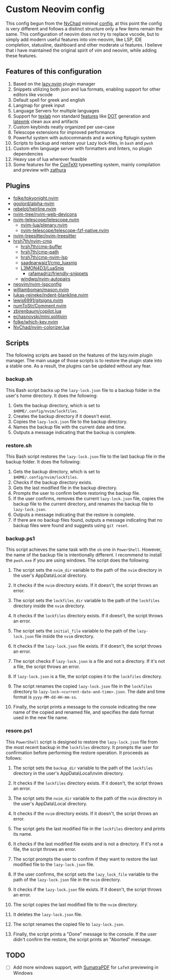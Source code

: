 # Custom Neovim config

This config begun from the [NvChad](https://github.com/NvChad/NvChad) minimal [config](https://github.com/NvChad/basic-config), at this point the config is very different and follows a distinct structure only a few items remain the same. This configuration of neovim does not try to replace vscode, but to simply add modern useful features into vim-neovim, like LSP, IDE completion, statusline, dashboard and other moderate ui features. I believe that i have maintained the original spirit of vim and neovim, while adding these features.

## Features of this configuration

1. Based on the [lazy.nvim](https://github.com/folke/lazy.nvim) plugin manager
2. Snippets utilizing both json and lua formats, enabling support for other editors like vscode
3. Default spell for greek and english
4. Langmap for greek input
5. Language Servers for multiple languages
6. Support for [texlab](https://github.com/latex-lsp/texlab) non standard [features](https://github.com/latex-lsp/texlab/wiki/Workspace-commands) like [DOT](https://graphviz.org/doc/info/lang.html) generation and [latexmk](https://mg.readthedocs.io/latexmk.html) clean aux and artifacts
7. Custom keybinds neatly organized per use-case
8. Telescope extensions for improved performance
9. Powerful system with autocommands and a working ftplugin system
10. Scripts to backup and restore your Lazy lock-files, in `bash` and `pwsh`
11. Custom efm language server with formatters and linters, no plugin dependencies
12. Heavy use of lua wherever feasible
13. Some features for the [ConTeXt](https://wiki.contextgarden.net/Comparison_between_ConTeXt_and_other_typesetting_programs) typesetting system, mainly compilation and preview with [zathura](https://pwmt.org/projects/zathura/)

## Plugins

-   [folke/tokyonight.nvim](https://github.com/folke/tokyonight.nvim)
-   [goolord/alpha-nvim](https://github.com/goolord/alpha-nvim)
-   [rebelot/heirline.nvim](https://github.com/rebelot/heirline.nvim)
-   [nvim-tree/nvim-web-devicons](https://github.com/nvim-tree/nvim-web-devicons)
-   [nvim-telescope/telescope.nvim](https://github.com/nvim-telescope/telescope.nvim)
    -   [nvim-lua/plenary.nvim](https://github.com/nvim-lua/plenary.nvim)
    -   [nvim-telescope/telescope-fzf-native.nvim](https://github.com/nvim-telescope/telescope-fzf-native.nvim)
-   [nvim-treesitter/nvim-treesitter](https://github.com/nvim-treesitter/nvim-treesitter)
-   [hrsh7th/nvim-cmp](https://github.com/hrsh7th/nvim-cmp)
    -   [hrsh7th/cmp-buffer](https://github.com/hrsh7th/cmp-buffer)
    -   [hrsh7th/cmp-path](https://github.com/hrsh7th/cmp-path)
    -   [hrsh7th/cmp-nvim-lsp](https://github.com/hrsh7th/cmp-nvim-lsp)
    -   [saadparwaiz1/cmp_luasnip](https://github.com/saadparwaiz1/cmp_luasnip)
    -   [L3MON4D3/LuaSnip](https://github.com/L3MON4D3/LuaSnip)
        -   [rafamadriz/friendly-snippets](https://github.com/rafamadriz/friendly-snippets)
    -   [windwp/nvim-autopairs](https://github.com/windwp/nvim-autopairs)
-   [neovim/nvim-lspconfig](https://github.com/neovim/nvim-lspconfig)
-   [williamboman/mason.nvim](https://github.com/williamboman/mason.nvim)
-   [lukas-reineke/indent-blankline.nvim](https://github.com/lukas-reineke/indent-blankline.nvim)
-   [lewis6991/gitsigns.nvim](https://github.com/lewis6991/gitsigns.nvim)
-   [numToStr/Comment.nvim](https://github.com/numToStr/Comment.nvim)
-   [zbirenbaum/copilot.lua](https://github.com/zbirenbaum/copilot.lua)
-   [echasnovski/mini.splitjoin](https://github.com/echasnovski/mini.splitjoin)
-   [folke/which-key.nvim](https://github.com/folke/which-key.nvim)
-   [NvChad/nvim-colorizer.lua](https://github.com/NvChad/nvim-colorizer.lua)

## Scripts

The following scripts are based on the features of the lazy.nvim plugin manager. The main usage of those scripts is to restore the plugin state into a stable one. As a result, the plugins can be updated without any fear.

### backup.sh

This Bash script backs up the `lazy-lock.json` file to a backup folder in the user's home directory. It does the following:

1. Gets the backup directory, which is set to `$HOME/.config/nvim/lockfiles`.
2. Creates the backup directory if it doesn't exist.
3. Copies the `lazy-lock.json` file to the backup directory.
4. Names the backup file with the current date and time.
5. Outputs a message indicating that the backup is complete.

### restore.sh

This Bash script restores the `lazy-lock.json` file to the last backup file in the backup folder. It does the following:

1. Gets the backup directory, which is set to `$HOME/.config/nvim/lockfiles`.
2. Checks if the backup directory exists.
3. Gets the last modified file in the backup directory.
4. Prompts the user to confirm before restoring the backup file.
5. If the user confirms, removes the current `lazy-lock.json` file, copies the backup file to the current directory, and renames the backup file to `lazy-lock.json`.
6. Outputs a message indicating that the restore is complete.
7. If there are no backup files found, outputs a message indicating that no backup files were found and suggests using `git reset`.

### backup.ps1

This script achieves the same task with the `sh` one in `PowerShell`. However, the name of the backup file is intentionally different. I recommend to install the `pwsh.exe` if you are using windows. The script does the following:

1. The script sets the `nvim_dir` variable to the path of the `nvim` directory in the user's AppData\Local directory.

2. It checks if the `nvim` directory exists. If it doesn't, the script throws an error.

3. The script sets the `lockfiles_dir` variable to the path of the `lockfiles` directory inside the `nvim` directory.

4. It checks if the `lockfiles` directory exists. If it doesn't, the script throws an error.

5. The script sets the `initial_file` variable to the path of the `lazy-lock.json` file inside the `nvim` directory.

6. It checks if the `lazy-lock.json` file exists. If it doesn't, the script throws an error.

7. The script checks if `lazy-lock.json` is a file and not a directory. If it's not a file, the script throws an error.

8. If `lazy-lock.json` is a file, the script copies it to the `lockfiles` directory.

9. The script renames the copied `lazy-lock.json` file in the `lockfiles` directory to `lazy-lock-<current-date-and-time>.json`. The date and time format is `yyyy-MM-dd-HH-mm-ss`.

10. Finally, the script prints a message to the console indicating the new name of the copied and renamed file, and specifies the date format used in the new file name.

### resore.ps1

This `PowerShell` script is designed to restore the `lazy-lock.json` file from the most recent backup in the `lockfiles` directory. It prompts the user for confirmation before performing the restore operation. It proceeds as follows:

1. The script sets the `backup_dir` variable to the path of the `lockfiles` directory in the user's AppData\Local\nvim directory.

2. It checks if the `lockfiles` directory exists. If it doesn't, the script throws an error.

3. The script sets the `nvim_dir` variable to the path of the `nvim` directory in the user's AppData\Local directory.

4. It checks if the `nvim` directory exists. If it doesn't, the script throws an error.

5. The script gets the last modified file in the `lockfiles` directory and prints its name.

6. It checks if the last modified file exists and is not a directory. If it's not a file, the script throws an error.

7. The script prompts the user to confirm if they want to restore the last modified file to the `lazy-lock.json` file.

8. If the user confirms, the script sets the `lazy_lock_file` variable to the path of the `lazy-lock.json` file in the `nvim` directory.

9. It checks if the `lazy-lock.json` file exists. If it doesn't, the script throws an error.

10. The script copies the last modified file to the `nvim` directory.

11. It deletes the `lazy-lock.json` file.

12. The script renames the copied file to `lazy-lock.json`.

13. Finally, the script prints a "Done" message to the console. If the user didn't confirm the restore, the script prints an "Aborted" message.

## TODO

-   [ ] Add more windows support, with [SumatraPDF](https://www.sumatrapdfreader.org/free-pdf-reader) for `LaTeX` previewing in Windows
